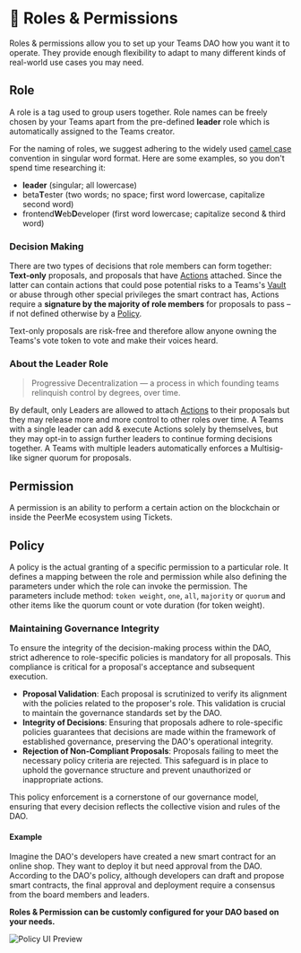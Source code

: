 # 🔑 Roles & Permissions

Roles & permissions allow you to set up your Teams DAO how you want it to operate. They provide enough flexibility to adapt to many different kinds of real-world use cases you may need.

## Role

A role is a tag used to group users together. Role names can be freely chosen by your Teams apart from the pre-defined **leader** role which is automatically assigned to the Teams creator.

For the naming of roles, we suggest adhering to the widely used [camel case](https://en.wikipedia.org/wiki/Camel_case) convention in singular word format. Here are some examples, so you don't spend time researching it:

- **leader** (singular; all lowercase)
- beta**T**ester (two words; no space; first word lowercase, capitalize second word)
- frontend**W**eb**D**eveloper (first word lowercase; capitalize second & third word)

### Decision Making

There are two types of decisions that role members can form together: **Text-only** proposals, and proposals that have [Actions](./actions.md) attached. Since the latter can contain actions that could pose potential risks to a Teams's [Vault](./vault.md) or abuse through other special privileges the smart contract has, Actions require a **signature by the majority of role members** for proposals to pass – if not defined otherwise by a [Policy](#policy).

Text-only proposals are risk-free and therefore allow anyone owning the Teams's vote token to vote and make their voices heard.

### About the Leader Role

> Progressive Decentralization — a process in which founding teams relinquish control by degrees, over time.

By default, only Leaders are allowed to attach [Actions](./actions.md) to their proposals but they may release more and more control to other roles over time. A Teams with a single leader can add & execute Actions solely by themselves, but they may opt-in to assign further leaders to continue forming decisions together. A Teams with multiple leaders automatically enforces a Multisig-like signer quorum for proposals.

## Permission

A permission is an ability to perform a certain action on the blockchain or inside the PeerMe ecosystem using Tickets.

## Policy

A policy is the actual granting of a specific permission to a particular role. It defines a mapping between
the role and permission while also defining the parameters under which the role can invoke the
permission. The parameters include method: `token weight`, `one`, `all`, `majority` or `quorum` and other items like
the quorum count or vote duration (for token weight).

### Maintaining Governance Integrity

To ensure the integrity of the decision-making process within the DAO, strict adherence to role-specific policies is mandatory for all proposals. This compliance is critical for a proposal's acceptance and subsequent execution.

- **Proposal Validation**: Each proposal is scrutinized to verify its alignment with the policies related to the proposer's role. This validation is crucial to maintain the governance standards set by the DAO.
- **Integrity of Decisions**: Ensuring that proposals adhere to role-specific policies guarantees that decisions are made within the framework of established governance, preserving the DAO's operational integrity.
- **Rejection of Non-Compliant Proposals**: Proposals failing to meet the necessary policy criteria are rejected. This safeguard is in place to uphold the governance structure and prevent unauthorized or inappropriate actions.

This policy enforcement is a cornerstone of our governance model, ensuring that every decision reflects the collective vision and rules of the DAO.

#### Example

Imagine the DAO's developers have created a new smart contract for an online shop. They want to deploy it but need approval from the DAO. According to the DAO's policy, although developers can draft and propose smart contracts, the final approval and deployment require a consensus from the board members and leaders.

**Roles & Permission can be customly configured for your DAO based on your needs.**

![Policy UI Preview](/images/policy-ui.png)
